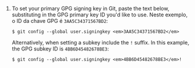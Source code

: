 1. To set your primary GPG signing key in Git, paste the text below, substituting in the GPG primary key ID you'd like to use. Neste exemplo, o ID da chave GPG é `3AA5C34371567BD2`:
   ```shell
   $ git config --global user.signingkey <em>3AA5C34371567BD2</em>
   ```

   Alternatively, when setting a subkey include the `!` suffix. In this example, the GPG subkey ID is `4BB6D45482678BE3`:
   ```shell
   $ git config --global user.signingkey <em>4BB6D45482678BE3</em>!
   ```
